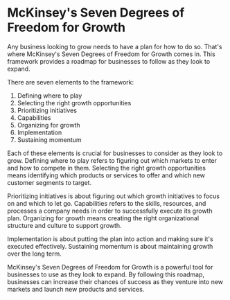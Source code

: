 # McKinsey's Seven Degrees of Freedom for Growth

Any business looking to grow needs to have a plan for how to do so. That's where McKinsey's Seven Degrees of Freedom for Growth comes in. This framework provides a roadmap for businesses to follow as they look to expand.

There are seven elements to the framework:

1. Defining where to play
2. Selecting the right growth opportunities
3. Prioritizing initiatives
4. Capabilities
5. Organizing for growth
6. Implementation
7. Sustaining momentum

Each of these elements is crucial for businesses to consider as they look to grow. Defining where to play refers to figuring out which markets to enter and how to compete in them. Selecting the right growth opportunities means identifying which products or services to offer and which new customer segments to target.

Prioritizing initiatives is about figuring out which growth initiatives to focus on and which to let go. Capabilities refers to the skills, resources, and processes a company needs in order to successfully execute its growth plan. Organizing for growth means creating the right organizational structure and culture to support growth.

Implementation is about putting the plan into action and making sure it's executed effectively. Sustaining momentum is about maintaining growth over the long term.

McKinsey's Seven Degrees of Freedom for Growth is a powerful tool for businesses to use as they look to expand. By following this roadmap, businesses can increase their chances of success as they venture into new markets and launch new products and services.
